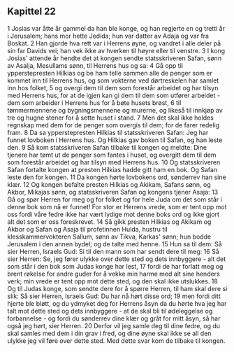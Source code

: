 ## Kapittel 22

1 Josias var åtte år gammel da han ble konge, og han regjerte en og tretti år i Jerusalem; hans mor hette Jedida; hun var datter av Adaja og var fra Boskat.
2 Han gjorde hva rett var i Herrens øyne, og vandret i alle deler på sin far Davids vei; han vek ikke av hverken til høyre eller til venstre.
3 I kong Josias' attende år hendte det at kongen sendte statsskriveren Safan, sønn av Asalja, Mesullams sønn, til Herrens hus og sa:
4 Gå opp til ypperstepresten Hilkias og be ham telle sammen alle de penger som er kommet inn til Herrens hus, og som vokterne ved dørtreskelen har samlet inn hos folket,
5 og overgi dem til dem som forestår arbeidet og har tilsyn med Herrens hus, for at de igjen kan gi dem til dem som utfører arbeidet - dem som arbeider i Herrens hus for å bøte husets brøst,
6 til tømmermennene og bygningsmennene og murerne, og likeså til innkjøp av tre og hugne stener for å sette huset i stand.
7 Men det skal ikke holdes regnskap med dem for de penger som overgis til dem; for de farer redelig fram.
8 Da sa ypperstepresten Hilkias til statsskriveren Safan: Jeg har funnet lovboken i Herrens hus. Og Hilkias gav boken til Safan, og han leste den.
9 Så kom statsskriveren Safan tilbake til kongen og meldte: Dine tjenere har tømt ut de penger som fantes i huset, og overgitt dem til dem som forestår arbeidet og har tilsyn med Herrens hus.
10 Og statsskriveren Safan fortalte kongen at presten Hilkias hadde gitt ham en bok. Og Safan leste den for kongen.
11 Da kongen hørte lovbokens ord, sønderrev han sine klær.
12 Og kongen befalte presten Hilkias og Akikam, Safans sønn, og Akbor, Mikajas sønn, og statsskriveren Safan og kongens tjener Asaja:
13 Gå og spør Herren for meg og for folket og for hele Juda om det som står i denne bok som nå er funnet! For stor er Herrens vrede, som er tent opp mot oss fordi våre fedre ikke har vært lydige mot denne boks ord og ikke gjort alt det som er oss foreskrevet.
14 Så gikk presten Hilkias og Akikam og Akbor og Safan og Asaja til profetinnen Hulda, hustru til klesskammervokteren Sallum, sønn av Tikva, Karkas' sønn; hun bodde Jerusalem i den annen bydel; og de talte med henne.
15 Hun sa til dem: Så sier Herren, Israels Gud: Si til den mann som har sendt dere til meg:
16 Så sier Herren: Se, jeg fører ulykke over dette sted og dets innbyggere - alt det som står i den bok som Judas konge har lest,
17 fordi de har forlatt meg og brent røkelse for andre guder for å vekke min harme med alt sine henders verk; min vrede er tent opp mot dette sted, og den skal ikke utslukkes.
18 Og til Judas konge, som sendte dere for å spørre Herren, til ham skal dere si slik: Så sier Herren, Israels Gud: Du har nå hørt disse ord;
19 men fordi ditt hjerte ble bløtt, og du ydmyket deg for Herrens åsyn da du hørte hva jeg har talt mot dette sted og dets innbyggere - at de skal bli til ødeleggelse og forbannelse - og fordi du sønderrev dine klær og gråt for mitt åsyn, så har også jeg hørt, sier Herren.
20 Derfor vil jeg samle deg til dine fedre, og du skal samles med dem i din grav i fred, og dine øyne skal ikke se all den ulykke jeg vil føre over dette sted. Med dette svar kom de tilbake til kongen.
